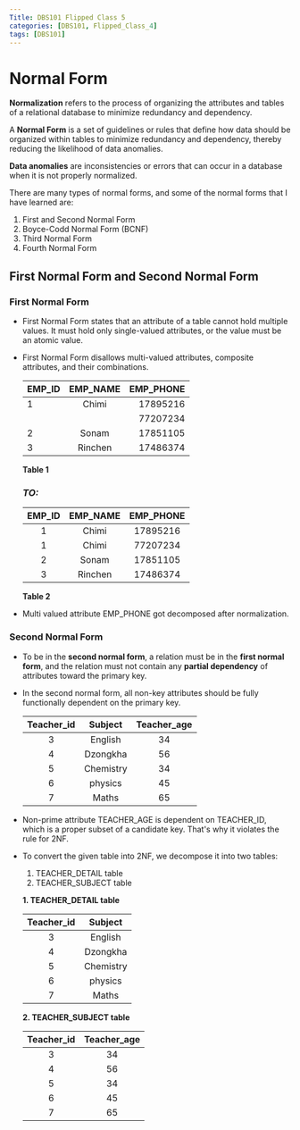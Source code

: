 ```yaml
---
Title: DBS101 Flipped Class 5
categories: [DBS101, Flipped_Class_4]
tags: [DBS101]
---
```


# Normal Form


**Normalization** refers to the process of organizing the attributes and tables of a relational database to minimize redundancy and dependency.

A **Normal Form** is a set of guidelines or rules that define how data should be organized within tables to minimize redundancy and dependency, thereby reducing the likelihood of data anomalies.

**Data anomalies** are inconsistencies or errors that can occur in a database when it is not properly normalized.

There are many types of normal forms, and some of the normal forms that I have learned are:

1. First and Second Normal Form
2. Boyce-Codd Normal Form (BCNF)
3. Third Normal Form
4. Fourth Normal Form

## First Normal Form and Second Normal Form 

### First Normal Form

* First Normal Form states that an attribute of a table cannot hold multiple values. It must hold only single-valued attributes, or the value must be an atomic value.

* First Normal Form disallows multi-valued attributes, composite attributes, and their combinations.


    | EMP_ID      |  EMP_NAME     |  EMP_PHONE |           
    |-------------|:-------------:|-----------:|
    |     1       |  Chimi        | 17895216   |
    |             |               | 77207234   |
    |     2       |    Sonam      | 17851105   |
    |     3       | Rinchen       | 17486374   |
    **Table 1**


   ###  ***TO:***

    | EMP_ID      |  EMP_NAME     |  EMP_PHONE |           
    |:-----------:|:------------:|:-----------:|
    |     1       |  Chimi        | 17895216   |
    |     1       |  Chimi        | 77207234   |
    |     2       |    Sonam      | 17851105   |
    |     3       | Rinchen       | 17486374   |
    **Table 2**

* Multi valued attribute EMP_PHONE got decomposed after normalization.

### Second Normal Form

* To be in the **second normal form**, a relation must be in the **first normal form**, and the relation must not contain any **partial dependency** of attributes toward the primary key.

* In the second normal form, all non-key attributes should be fully functionally dependent on the primary key.

    |  	   Teacher_id       |  	 Subject          |  	  Teacher_age            |
    |:---------------------:|:-------------------:|:----------------------------:|
    |  3	                |      English        |         34                 	 |
    |  	4                   |  	   Dzongkha       |  	     56                  |
    |  5	                |      Chemistry      |  	     34                  |
    |  6	                |      physics        |          45                	 |
    |  7	                |  	   Maths          |  	     65                  |

* Non-prime attribute TEACHER_AGE is dependent on TEACHER_ID, which is a proper subset of a candidate key. That's why it violates the rule for 2NF.

* To convert the given table into 2NF, we decompose it into two tables:
    1. TEACHER_DETAIL table
    2. TEACHER_SUBJECT table

    **1. TEACHER_DETAIL table**

    |  	   Teacher_id       |  	 Subject          | 
    |:---------------------:|:-------------------:|
    |  3	                |      English        |         
    |  	4                   |  	   Dzongkha       |  	   
    |  5	                |      Chemistry      |  	                   
    |  6	                |      physics        |          
    |  7	                |  	   Maths          | 


    **2. TEACHER_SUBJECT table**

    |  	   Teacher_id       |	  Teacher_age          |
    |:---------------------:|:------------------------:|
    |  3	                |          34              |
    |  	4                   |          56              |
    |  5	                |          34              |
    |  6	                |         45               |
    |  7	                |  	      65               |
